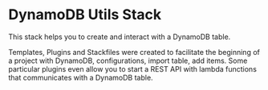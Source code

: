 # DynamoDB Utils Stack

This stack helps you to create and interact with a DynamoDB table.

Templates, Plugins and Stackfiles were created to facilitate the beginning of a project with DynamoDB,
configurations, import table, add items.
Some particular plugins even allow you to start a REST API with lambda functions that communicates with a DynamoDB table.
